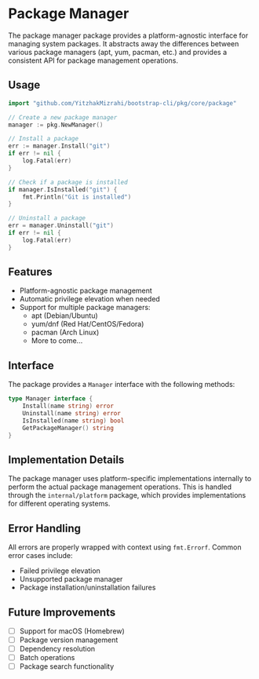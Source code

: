 # Package Manager

The package manager package provides a platform-agnostic interface for managing system packages. It abstracts away the differences between various package managers (apt, yum, pacman, etc.) and provides a consistent API for package management operations.

## Usage

```go
import "github.com/YitzhakMizrahi/bootstrap-cli/pkg/core/package"

// Create a new package manager
manager := pkg.NewManager()

// Install a package
err := manager.Install("git")
if err != nil {
    log.Fatal(err)
}

// Check if a package is installed
if manager.IsInstalled("git") {
    fmt.Println("Git is installed")
}

// Uninstall a package
err = manager.Uninstall("git")
if err != nil {
    log.Fatal(err)
}
```

## Features

- Platform-agnostic package management
- Automatic privilege elevation when needed
- Support for multiple package managers:
  - apt (Debian/Ubuntu)
  - yum/dnf (Red Hat/CentOS/Fedora)
  - pacman (Arch Linux)
  - More to come...

## Interface

The package provides a `Manager` interface with the following methods:

```go
type Manager interface {
    Install(name string) error
    Uninstall(name string) error
    IsInstalled(name string) bool
    GetPackageManager() string
}
```

## Implementation Details

The package manager uses platform-specific implementations internally to perform the actual package management operations. This is handled through the `internal/platform` package, which provides implementations for different operating systems.

## Error Handling

All errors are properly wrapped with context using `fmt.Errorf`. Common error cases include:
- Failed privilege elevation
- Unsupported package manager
- Package installation/uninstallation failures

## Future Improvements

- [ ] Support for macOS (Homebrew)
- [ ] Package version management
- [ ] Dependency resolution
- [ ] Batch operations
- [ ] Package search functionality 